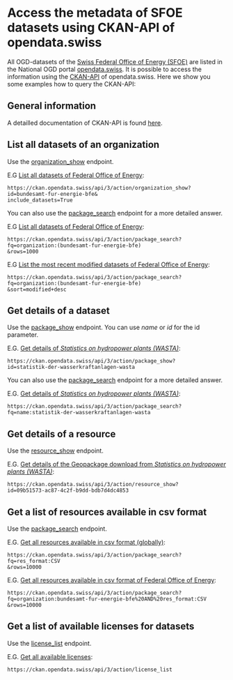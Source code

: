# Access the metadata of SFOE datasets using CKAN-API of opendata.swiss
All OGD-datasets of the [Swiss Federal Office of Energy (SFOE)](https://www.bfe.admin.ch/bfe/en/home/supply/statistics-and-geodata/geoinformation.html) are listed in the National OGD portal [opendata.swiss](https://opendata.swiss/en). It is possible to access the information using the [CKAN-API](https://handbook.opendata.swiss/de/content/nutzen/api-nutzen.html) of opendata.swiss. Here we show you some examples how to query the CKAN-API:

## General information
A detailled documentation of CKAN-API is found [here](https://docs.ckan.org/en/latest/contents.html).

## List all datasets of an organization
Use the [organization_show](https://docs.ckan.org/en/latest/api/index.html#ckan.logic.action.get.organization_show) endpoint.

E.G [List all datasets of Federal Office of Energy](https://ckan.opendata.swiss/api/3/action/organization_show?id=bundesamt-fur-energie-bfe&include_datasets=True):
```
https://ckan.opendata.swiss/api/3/action/organization_show?
id=bundesamt-fur-energie-bfe&
include_datasets=True 
```
You can also use the [package_search](https://docs.ckan.org/en/latest/api/index.html#ckan.logic.action.get.package_search) endpoint for a more detailed answer.

E.G [List all datasets of Federal Office of Energy](https://ckan.opendata.swiss/api/3/action/package_search?fq=organization:(bundesamt-fur-energie-bfe)&rows=1000):
```
https://ckan.opendata.swiss/api/3/action/package_search?
fq=organization:(bundesamt-fur-energie-bfe)
&rows=1000
```
E.G [List the most recent modified datasets of Federal Office of Energy](https://ckan.opendata.swiss/api/3/action/package_search?fq=organization:(bundesamt-fur-energie-bfe)&sort=modified+desc):
```
https://ckan.opendata.swiss/api/3/action/package_search?
fq=organization:(bundesamt-fur-energie-bfe)
&sort=modified+desc
```

## Get details of a dataset
Use the [package_show](https://docs.ckan.org/en/latest/api/index.html#ckan.logic.action.get.group_package_show) endpoint. You can use *name* or *id* for the id parameter.

E.G. [Get details of *Statistics on hydropower plants (WASTA)*](https://ckan.opendata.swiss/api/3/action/package_show?id=statistik-der-wasserkraftanlagen-wasta):
```
https://ckan.opendata.swiss/api/3/action/package_show?
id=statistik-der-wasserkraftanlagen-wasta
```

You can also use the [package_search](https://docs.ckan.org/en/latest/api/index.html#ckan.logic.action.get.package_search) endpoint for a more detailed answer.

E.G. [Get details of *Statistics on hydropower plants (WASTA)*](https://ckan.opendata.swiss/api/3/action/package_search?fq=name:statistik-der-wasserkraftanlagen-wasta):
```
https://ckan.opendata.swiss/api/3/action/package_search?
fq=name:statistik-der-wasserkraftanlagen-wasta 
```

## Get details of a resource
Use the [resource_show](https://docs.ckan.org/en/latest/api/index.html#ckan.logic.action.get.resource_show) endpoint.

E.G. [Get details of the Geopackage download from *Statistics on hydropower plants (WASTA)*](https://ckan.opendata.swiss/api/3/action/resource_show?id=09b51573-ac87-4c2f-b9dd-bdb7d4dc4853):
```
https://ckan.opendata.swiss/api/3/action/resource_show?
id=09b51573-ac87-4c2f-b9dd-bdb7d4dc4853
```

## Get a list of resources available in csv format
Use the [package_search](https://docs.ckan.org/en/latest/api/index.html#ckan.logic.action.get.package_search) endpoint.

E.G. [Get all resources available in csv format (globally)](https://ckan.opendata.swiss/api/3/action/package_search?fq=res_format:CSV&rows=10000):
```
https://ckan.opendata.swiss/api/3/action/package_search?
fq=res_format:CSV
&rows=10000
```
E.G. [Get all resources available in csv format of Federal Office of Energy](https://ckan.opendata.swiss/api/3/action/package_search?fq=organization:bundesamt-fur-energie-bfe%20AND%20res_format:CSV&rows=10000):
```
https://ckan.opendata.swiss/api/3/action/package_search?
fq=organization:bundesamt-fur-energie-bfe%20AND%20res_format:CSV
&rows=10000
```

## Get a list of available licenses for datasets
Use the [license_list](https://docs.ckan.org/en/latest/api/index.html#ckan.logic.action.get.license_list) endpoint.

E.G. [Get all available licenses](https://ckan.opendata.swiss/api/3/action/license_list):
```
https://ckan.opendata.swiss/api/3/action/license_list
```
